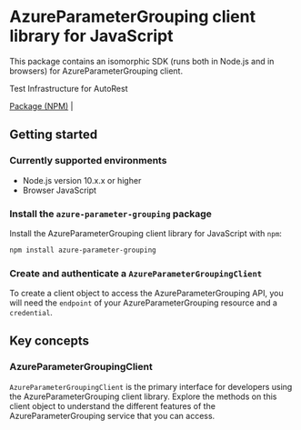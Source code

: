 # AzureParameterGrouping client library for JavaScript

This package contains an isomorphic SDK (runs both in Node.js and in browsers) for AzureParameterGrouping client.

Test Infrastructure for AutoRest

[Package (NPM)](https://www.npmjs.com/package/azure-parameter-grouping) |

## Getting started

### Currently supported environments

- Node.js version 10.x.x or higher
- Browser JavaScript


### Install the `azure-parameter-grouping` package

Install the AzureParameterGrouping client library for JavaScript with `npm`:

```bash
npm install azure-parameter-grouping
```

### Create and authenticate a `AzureParameterGroupingClient`

To create a client object to access the AzureParameterGrouping API, you will need the `endpoint` of your AzureParameterGrouping resource and a `credential`.
## Key concepts

### AzureParameterGroupingClient

`AzureParameterGroupingClient` is the primary interface for developers using the AzureParameterGrouping client library. Explore the methods on this client object to understand the different features of the AzureParameterGrouping service that you can access.


